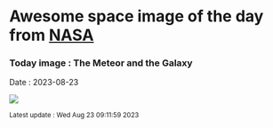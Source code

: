 
# Awesome space image of the day from [NASA](https://api.nasa.gov/)

### Today image : The Meteor and the Galaxy
Date : 2023-08-23

![](https://apod.nasa.gov/apod/image/2308/M31Perseid_Pedrero_1080.jpg)

<small>Latest update : Wed Aug 23 09:11:59 2023</small>
        